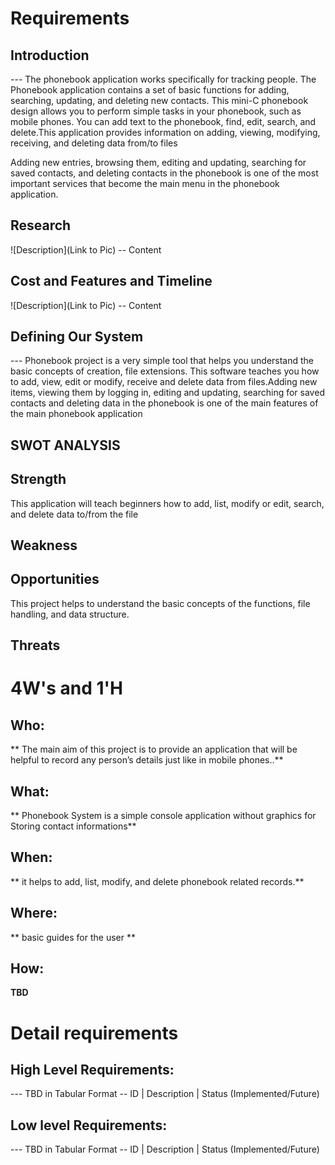 # Requirements
## Introduction
 --- The phonebook application works specifically for tracking people. The Phonebook application contains a set of basic functions for adding, searching, updating, and deleting new contacts. This mini-C phonebook design allows you to perform simple tasks in your phonebook, such as mobile phones. You can add text to the phonebook, find, edit, search, and delete.This application provides information on adding, viewing, modifying, receiving, and deleting data from/to files
 
Adding new entries, browsing them, editing and updating, searching for saved contacts, and deleting contacts in the phonebook is one of the most important services that become the main menu in the phonebook application.
 
 
## Research
![Description](Link to Pic)
-- Content 
## Cost and Features and Timeline
![Description](Link to Pic)
-- Content 
## Defining Our System

 --- Phonebook project is a very simple tool that helps you understand the basic concepts of creation, file extensions. This software teaches you how to add, view, edit or modify, receive and delete data from files.Adding new items, viewing them by logging in, editing and updating, searching for saved contacts and deleting data in the phonebook is one of the main features of the main phonebook application
    
    
## SWOT ANALYSIS
## Strength

This application will teach beginners how to add, list, modify or edit, search, and delete data to/from the file

## Weakness



## Opportunities

This project helps to understand the basic concepts of the functions, file handling, and data structure.

## Threats




# 4W&#39;s and 1&#39;H

## Who:

** The main aim of this project is to provide an application that will be helpful to record any person’s details just like in mobile phones..**

## What:

** Phonebook System is a simple console application without graphics for Storing contact informations**

## When:

** it helps to add, list, modify, and delete phonebook related records.**

## Where:

** basic guides for the user **

## How:

**TBD**

# Detail requirements
## High Level Requirements:
--- TBD in Tabular Format 
-- ID | Description | Status (Implemented/Future)


##  Low level Requirements:
--- TBD in Tabular Format 
-- ID | Description | Status (Implemented/Future)
